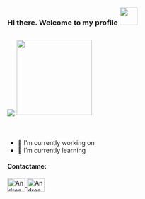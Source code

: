 ### Hi there. Welcome to my profile <img src="https://github.com/claytonjhamilton/claytonjhamilton/blob/main/images/waving_hand.gif" width="40px">

<h2> 
  <img align="center" src="https://readme-typing-svg.herokuapp.com?font=Courier+Black&size=30&duration=5500&color=6099ba&center=true&vCenter=true&width=600&lines=I'm+Andrea+Paola"/>
  <img src="https://monophy.com/media/Ucb37stadGfXIITji3/monophy.gif" width="170px">
</h2>
<br>

<ul>
  <li>🔭 I’m currently working on</li>
  <li>🌱 I’m currently learning</li>
</ul>

<h4 align="left">Contactame:</h4>
<p align="left">
<a href="https://twitter.com/Paola_Daft">
  <img align="center" alt="Andrea Paola | Twitter" src="https://raw.githubusercontent.com/peterthehan/peterthehan/master/assets/twitter.svg" height="30" width="40"/>
</a>
<a href="https://www.instagram.com/paola_daft/" target="blank">
  <img align="center" alt="Andrea Paola | Instagram" src="https://raw.githubusercontent.com/rahuldkjain/github-profile-readme-generator/master/src/images/icons/Social/instagram.svg" height="30" width="40" />
</a>
</p>

<!--
**PaolaDaft/PaolaDaft** is a ✨ _special_ ✨ repository because its `README.md` (this file) appears on your GitHub profile.

Here are some ideas to get you started:

- 🔭 I’m currently working on ...
- 🌱 I’m currently learning ...
- 👯 I’m looking to collaborate on ...
- 🤔 I’m looking for help with ...
- 💬 Ask me about ...
- 📫 How to reach me: ...
- 😄 Pronouns: ...
- ⚡ Fun fact: ...
-->

